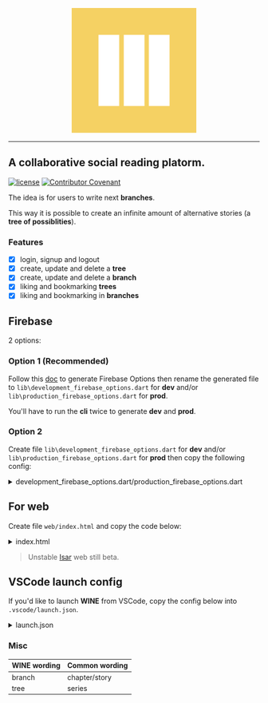<p align="center">
  <img src="https://github.com/KillyIO/wine/blob/main/assets/launcher/ic_launcher.png" width="250" height="250">
</p>

---

## A collaborative social reading platorm.

[![license](https://img.shields.io/crates/l/wine)](https://github.com/KillyIO/wine/blob/main/LICENSE)
[![Contributor Covenant](https://img.shields.io/badge/Contributor%20Covenant-2.1-4baaaa.svg)](CODE_OF_CONDUCT.md)

The idea is for users to write next **branches**.

This way it is possible to create an infinite amount of alternative stories (a **tree of possiblities**).

### Features

- [X] login, signup and logout
- [X] create, update and delete a **tree**
- [X] create, update and delete a **branch**
- [X] liking and bookmarking **trees**
- [X] liking and bookmarking in **branches**

## Firebase

2 options:

### Option 1 (Recommended)

Follow this [doc](https://firebase.flutter.dev/docs/cli) to generate Firebase Options then rename the generated file to ```lib\development_firebase_options.dart``` for **dev** and/or ```lib\production_firebase_options.dart``` for **prod**.

You'll have to run the **cli** twice to generate **dev** and **prod**.

### Option 2

Create file ```lib\development_firebase_options.dart``` for **dev** and/or ```lib\production_firebase_options.dart``` for **prod** then copy the following config:

<details>
<summary>development_firebase_options.dart/production_firebase_options.dart</summary>

```dart
// File generated by FlutterFire CLI.
// ignore_for_file: lines_longer_than_80_chars
import 'package:firebase_core/firebase_core.dart' show FirebaseOptions;
import 'package:flutter/foundation.dart'
    show defaultTargetPlatform, kIsWeb, TargetPlatform;

/// Default [FirebaseOptions] for use with your Firebase apps.
///
/// Example:
/// ```dart
/// import 'firebase_options.dart';
/// // ...
/// await Firebase.initializeApp(
///   options: DefaultFirebaseOptions.currentPlatform,
/// );
/// ```
class DefaultFirebaseOptions {
  /// @nodoc
  static FirebaseOptions get currentPlatform {
    if (kIsWeb) {
      return web;
    }
    // ignore: missing_enum_constant_in_switch
    switch (defaultTargetPlatform) {
      case TargetPlatform.android:
        return android;
      case TargetPlatform.iOS:
        return ios;
      case TargetPlatform.macOS:
        throw UnsupportedError(
          'DefaultFirebaseOptions have not been configured for macos - '
          'you can reconfigure this by running the FlutterFire CLI again.',
        );
    }

    throw UnsupportedError(
      'DefaultFirebaseOptions are not supported for this platform.',
    );
  }

  /// @nodoc
  static const FirebaseOptions web = FirebaseOptions(
    apiKey: 'YOUR-WEB-API-KEY',
    appId: 'YOUR-WEB-APP-ID',
    messagingSenderId: 'YOUR-MESSAGING-SENDER-ID (same for all)',
    projectId: 'YOUR-PROJECT-ID (same for all)',
    authDomain: 'YOUR-AUTH-DOMAIN',
    databaseURL: 'YOUR-DATABASE-URL (same for all)',
    storageBucket: 'YOUR-STORAGE-BUCKET (same for all)',
    measurementId: 'YOUR-MEASUREMENT-ID',
  );

  /// @nodoc
  static const FirebaseOptions android = FirebaseOptions(
    apiKey: 'YOUR-ANDROID-API-KEY',
    appId: 'YOUR-ANDROID-APP-ID',
    messagingSenderId: 'YOUR-MESSAGING-SENDER-ID (same for all)',
    projectId: 'YOUR-PROJECT-ID (same for all)',
    databaseURL: 'YOUR-DATABASE-URL (same for all)',
    storageBucket: 'YOUR-STORAGE-BUCKET (same for all)',
  );

  /// @nodoc
  static const FirebaseOptions ios = FirebaseOptions(
    apiKey: 'YOUR-IOS-API-KEY',
    appId: 'YOUR-IOS-APP-ID',
    messagingSenderId: 'YOUR-MESSAGING-SENDER-ID (same for all)',
    projectId: 'YOUR-PROJECT-ID (same for all)',
    databaseURL: 'YOUR-DATABASE-URL (same for all)',
    storageBucket: 'YOUR-STORAGE-BUCKET (same for all)',
    androidClientId: 'YOUR-ANDROID-CLIENT-ID',
    iosClientId: 'YOUR-IOS-CLIENT-ID',
    iosBundleId: 'YOUR-IOS-BUNDLE-ID',
  );
}
```
</details>

## For web

Create file ```web/index.html``` and copy the code below:

<details>
<summary>index.html</summary>

```html
<!DOCTYPE html>
<html>

<head>
  <!--
    If you are serving your web app in a path other than the root, change the
    href value below to reflect the base path you are serving from.

    The path provided below has to start and end with a slash "/" in order for
    it to work correctly.

    For more details:
    * https://developer.mozilla.org/en-US/docs/Web/HTML/Element/base
  -->
  <base href="/">

  <meta charset="UTF-8">
  <meta content="IE=Edge" http-equiv="X-UA-Compatible">
  <meta name="description" content="A new Flutter project.">

  <meta name="google-signin-client_id" content="YOUR GOOGLE CLIENT ID">

  <!-- iOS meta tags & icons -->
  <meta name="apple-mobile-web-app-capable" content="yes">
  <meta name="apple-mobile-web-app-status-bar-style" content="black">
  <meta name="apple-mobile-web-app-title" content="wine">
  <link rel="apple-touch-icon" href="icons/Icon-192.png">

  <title>wine</title>
  <link rel="manifest" href="manifest.json">
</head>

<body>
  <!-- This script installs service_worker.js to provide PWA functionality to
       application. For more information, see:
       https://developers.google.com/web/fundamentals/primers/service-workers -->
  <script>
    var serviceWorkerVersion = null;
    var scriptLoaded = false;
    function loadMainDartJs() {
      if (scriptLoaded) {
        return;
      }
      scriptLoaded = true;
      var scriptTag = document.createElement('script');
      scriptTag.src = 'main.dart.js';
      scriptTag.type = 'application/javascript';
      document.body.append(scriptTag);
    }

    if ('serviceWorker' in navigator) {
      // Service workers are supported. Use them.
      window.addEventListener('load', function () {
        // Wait for registration to finish before dropping the <script> tag.
        // Otherwise, the browser will load the script multiple times,
        // potentially different versions.
        var serviceWorkerUrl = 'flutter_service_worker.js?v=' + serviceWorkerVersion;
        navigator.serviceWorker.register(serviceWorkerUrl)
          .then((reg) => {
            function waitForActivation(serviceWorker) {
              serviceWorker.addEventListener('statechange', () => {
                if (serviceWorker.state == 'activated') {
                  console.log('Installed new service worker.');
                  loadMainDartJs();
                }
              });
            }
            if (!reg.active && (reg.installing || reg.waiting)) {
              // No active web worker and we have installed or are installing
              // one for the first time. Simply wait for it to activate.
              waitForActivation(reg.installing ?? reg.waiting);
            } else if (!reg.active.scriptURL.endsWith(serviceWorkerVersion)) {
              // When the app updates the serviceWorkerVersion changes, so we
              // need to ask the service worker to update.
              console.log('New service worker available.');
              reg.update();
              waitForActivation(reg.installing);
            } else {
              // Existing service worker is still good.
              console.log('Loading app from service worker.');
              loadMainDartJs();
            }
          });

        // If service worker doesn't succeed in a reasonable amount of time,
        // fallback to plaint <script> tag.
        setTimeout(() => {
          if (!scriptLoaded) {
            console.warn(
              'Failed to load app from service worker. Falling back to plain <script> tag.',
            );
            loadMainDartJs();
          }
        }, 4000);
      });
    } else {
      // Service workers not supported. Just drop the <script> tag.
      loadMainDartJs();
    }
  </script>
</body>

</html>
```
</details>

> Unstable [Isar](https://pub.dev/packages/isar) web still beta.


## VSCode launch config

If you'd like to launch **WINE** from VSCode, copy the config below into ```.vscode/launch.json```.

<details>
<summary>launch.json</summary>

```json
{
  "version": "0.2.0",
  "configurations": [
    {
      "name": "Flutter Dev",
      "request": "launch",
      "type": "dart",
      "program": "lib/main_development.dart",
      "args": ["--flavor", "development"]
    },
    {
      "name": "Flutter Dev Device Preview",
      "request": "launch",
      "type": "dart",
      "program": "lib/main_development_device_preview.dart",
      "args": ["--flavor", "development"]
    },
    {
      "name": "Flutter Dev Web",
      "request": "launch",
      "type": "dart",
      "program": "lib/main_development.dart",
      "args": [
        "--flavor",
        "development",
        "--web-hostname",
        "localhost",
        "--web-port",
        "7357"
      ]
    },
    {
      "name": "Flutter Pro",
      "request": "launch",
      "type": "dart",
      "program": "lib/main_production.dart",
      "args": ["--flavor", "production"]
    }
  ]
}
```
</details>

### Misc

|WINE wording   |Common wording   |
|---------------|-----------------|
|branch         |chapter/story    |
|tree           |series           |
